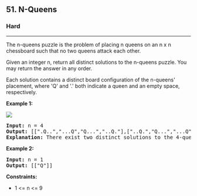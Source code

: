 <h2>51. N-Queens</h2>
<h3>Hard</h3>
<hr>
<div>
<p>The n-queens puzzle is the problem of placing n queens on an n x n chessboard such that no two queens attack each other.

Given an integer n, return all distinct solutions to the n-queens puzzle. You may return the answer in any order.

Each solution contains a distinct board configuration of the n-queens' placement, where 'Q' and '.' both indicate a queen and an empty space, respectively.</p>

<p><b>Example 1: </b></p>

<img src="https://assets.leetcode.com/uploads/2020/11/13/queens.jpg" />
<pre><strong>Input:</strong> n = 4
<strong>Output:</strong> [[".Q..","...Q","Q...","..Q."],["..Q.","Q...","...Q",".Q.."]]
<strong>Explanation:</strong> There exist two distinct solutions to the 4-queens puzzle as shown above
</pre>

<p><b>Example 2: </b></p>

<pre><strong>Input:</strong> n = 1
<strong>Output:</strong> [["Q"]]
</pre>

<p><b>Constraints:</b></p>
<ul> 
   <li>1 <= n <= 9</li>
</ul>
</div>
